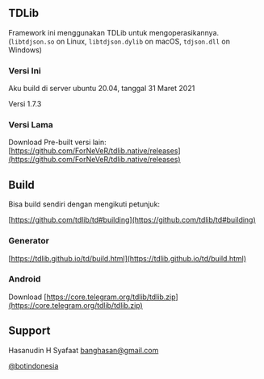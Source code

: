 ## TDLib

Framework ini menggunakan TDLib untuk mengoperasikannya.
(`libtdjson.so` on Linux, `libtdjson.dylib` on macOS, `tdjson.dll` on Windows)

### Versi Ini

Aku build di server ubuntu 20.04, tanggal 31 Maret 2021

Versi 1.7.3

### Versi Lama

Download Pre-built versi lain: [https://github.com/ForNeVeR/tdlib.native/releases](https://github.com/ForNeVeR/tdlib.native/releases)

## Build

Bisa build sendiri dengan mengikuti petunjuk:

[https://github.com/tdlib/td#building](https://github.com/tdlib/td#building)

### Generator

[https://tdlib.github.io/td/build.html](https://tdlib.github.io/td/build.html)

### Android

Download [https://core.telegram.org/tdlib/tdlib.zip](https://core.telegram.org/tdlib/tdlib.zip)


## Support

Hasanudin H Syafaat
banghasan@gmail.com

[@botindonesia](https://t.me/botindonesia)